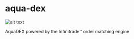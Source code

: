 # aqua-dex

![alt text](https://atellix.network/images/atellix/aqua_dex_logo.png)

AquaDEX powered by the Infinitrade™ order matching engine
